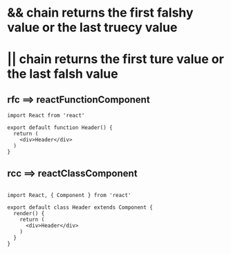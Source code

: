 # && chain returns the first falshy value or the last truecy value

# || chain returns the first ture value or the last falsh value


## rfc ==> reactFunctionComponent

```
import React from 'react'

export default function Header() {
  return (
    <div>Header</div>
  )
}

```



## rcc ==> reactClassComponent

```

import React, { Component } from 'react'

export default class Header extends Component {
  render() {
    return (
      <div>Header</div>
    )
  }
}
```
